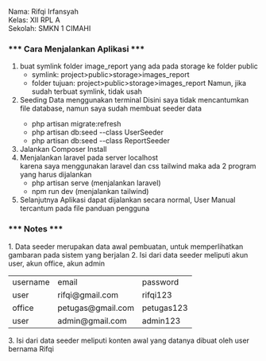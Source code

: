 Nama: Rifqi Irfansyah<br>
Kelas: XII RPL A<br>
Sekolah: SMKN 1 CIMAHI<br>

<h3>*** Cara Menjalankan Aplikasi ***</h3>

1. buat symlink folder image_report yang ada pada storage ke folder public
	- symlink: project>public>storage>images_report
	- folder tujuan: project>public>storage>images_report
	Namun, jika sudah terbuat symlink, tidak usah 
2. Seeding Data menggunakan terminal<bt>
	Disini saya tidak mencantumkan file database, namun saya sudah membuat seeder data
	- php artisan migrate:refresh
	- php artisan db:seed --class UserSeeder
	- php artisan db:seed --class ReportSeeder
3. Jalankan Composer Install
4. Menjalankan laravel pada server localhost<br>
   karena saya menggunakan laravel dan css tailwind maka ada 2 program yang harus dijalankan
	- php artisan serve (menjalankan laravel)
	- npm run dev	(menjalankan tailwind)
5. Selanjutnya Aplikasi dapat dijalankan secara normal, User Manual tercantum pada file panduan pengguna	


<h3>*** Notes ***</h3>
1. Data seeder merupakan data awal pembuatan, untuk memperlihatkan gambaran pada sistem yang berjalan
2. Isi dari data seeder meliputi akun user, akun office, akun admin
	<table>
		<tr class="text-bold">
			<td class="text-bold">username</td>
			<td>email</td>
			<td>password</td>
		</tr>
		<tr>
			<td>user</td>
			<td>rifqi@gmail.com</td>
			<td>rifqi123</td>
		</tr>
		<tr>
			<td>office</td>
			<td>petugas@gmail.com</td>
			<td>petugas123</td>
		</tr>
		<tr>
			<td>user</td>
			<td>admin@gmail.com</td>
			<td>admin123</td>
		</tr>
	</table>
3. Isi dari data seeder meliputi konten awal yang datanya dibuat oleh user bernama Rifqi
		